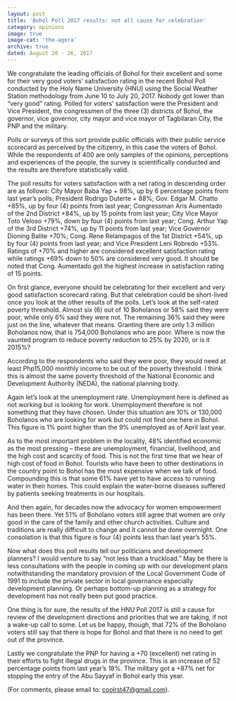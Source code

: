 ```yaml
---
layout: post
title: 'Bohol Poll 2017 results: not all cause for celebration'
category: opinions
image: true
image-cat: 'the-agora'
archive: true
dated: August 20 - 26, 2017
---
```


We congratulate the leading officials of Bohol for their excellent and some for their very good voters’ satisfaction rating in the recent Bohol Poll conducted by the Holy Name University (HNU) using the Social Weather Station methodology from June 10 to July 20, 2017. Nobody got lower than “very good” rating. Polled for voters’ satisfaction were the President and Vice President, the congressmen of the three (3) districts of Bohol, the governor, vice governor, city mayor and vice mayor of Tagbilaran City, the PNP and the military.

Polls or surveys of this sort provide public officials with their public service scorecard as perceived by the citizenry, in this case the voters of Bohol.  While the respondents of 400 are only samples of the opinions, perceptions and experiences of the people, the survey is scientifically conducted and the results are therefore statistically valid.

The poll results for voters satisfaction with a net rating in descending order are as follows: City Mayor Baba Yap + 98%, up by 6 percentage points from last year’s polls; President Rodrigo Duterte + 88%; Gov. Edgar M. Chatto +85%, up by four (4) points from last year; Congressman Aris Aumentado of the 2nd District +84%, up by 15 points from last year; City Vice Mayor Toto Veloso +79%, down by four (4) points from last year; Cong. Arthur Yap of the 3rd District +74%, up by 11 points from last year; Vice Governor Dioning Balite +70%; Cong. Rene Relampagos of the 1st District +54%, up by four (4) points from last year; and Vice President Leni Robredo +53%. Ratings of +70% and higher are considered excellent satisfaction rating while ratings +69% down to 50% are considered very good. It should be noted that Cong. Aumentado got the highest increase in satisfaction rating of 15 points.

On first glance, everyone should be celebrating for their excellent and very good satisfaction scorecard rating.  But that celebration could be short-lived once you look at the other results of the polls.  Let’s look at the self-rated poverty threshold.  Almost six (6) out of 10 Boholanos or 58% said they were poor, while only 6% said they were not. The remaining 36% said they were just on the line, whatever that means.  Granting there are only 1.3 million Boholanos now, that is 754,000 Boholanos who are poor.  Where is now the vaunted program to reduce poverty reduction to 25% by 2020, or is it 2015%?

According to the respondents who said they were poor, they would need at least Php15,000 monthly income to be out of the poverty threshold.  I think this is almost the same poverty threshold of the National Economic and Development Authority (NEDA), the national planning body.

Again let’s look at the unemployment rate.  Unemployment here is defined as not working but is looking for work. Unemployment therefore is not something that they have chosen.  Under this situation are 10% or 130,000 Boholanos who are looking for work but could not find one here in Bohol.  This figure is 1% point higher than the 9% unemployed as of April last year.

As to the most important problem in the locality, 48% identified economic as the most pressing – these are unemployment, financial, livelihood, and the high cost and scarcity of food. This is not the first time that we hear of high cost of food in Bohol. Tourists who have been to other destinations in the country point to Bohol has the most expensive when we talk of food.  Compounding this is that some 61% have yet to have access to running water in their homes.  This could explain the water-borne diseases suffered by patients seeking treatments in our hospitals.

And then again, for decades now the advocacy for women empowerment has been there.  Yet 51% of Boholano voters still agree that women are only good in the care of the family and other church activities. Culture and traditions are really difficult to change and it cannot be done overnight.  One consolation is that this figure is four (4) points less than last year’s 55%.

Now what does this poll results tell our politicians and development planners? I would venture to say “not less than a truckload.”  May be there is less consultations with the people in coming up with our development plans notwithstanding the mandatory provision of the Local Government Code of 1991 to include the private sector in local governance especially development planning. Or perhaps bottom-up planning as a strategy for development has not really been put good practice.

One thing is for sure, the results of the HNU Poll 2017 is still a cause for review of the development directions and priorities that we are taking, if not a wake-up call to some. Let us be happy, though, that 72% of the Boholano voters still say that there is hope for Bohol and that there is no need to get out of the province.

Lastly we congratulate the PNP for having a +70 (excellent) net rating in their efforts to fight illegal drugs in the province.  This is an increase of 52 percentage points from last year’s 18%. The military got a +87% net for stopping the entry of the Abu Sayyaf in Bohol early this year.

(For comments, please email to: coolrst47@gmail.com).
